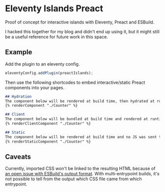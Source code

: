 # Eleventy Islands Preact
Proof of concept for interactive islands with Eleventy, Preact and ESBuild.

I hacked this together for my blog and didn't end up using it, but it might still be a useful reference for future work in this space.

## Example
Add the plugin to an eleventy config.

```ts
eleventyConfig.addPlugin(preactIslands);
```

Then use the following shortcodes to embed interactive/static Preact components into your pages.

```md
## Hydration
The component below will be rendered at build time, then hydrated at runtime.
{% renderComponent "./Counter" %}

## Client
The component below will be bundled at build time and rendered at runtime.
{% renderClientComponent "./Counter" %}

## Static
The component below will be rendered at build time and no JS was sent to the client.
{% renderStaticComponent "./Counter" %}
```

## Caveats
Currently, imported CSS won't be linked to the resulting HTML because of [an open issue with ESBuild's output format](https://github.com/evanw/esbuild/issues/1861). With multi-entrypoint builds, it's not possible to tell from the output which CSS file came from which entrypoint.

